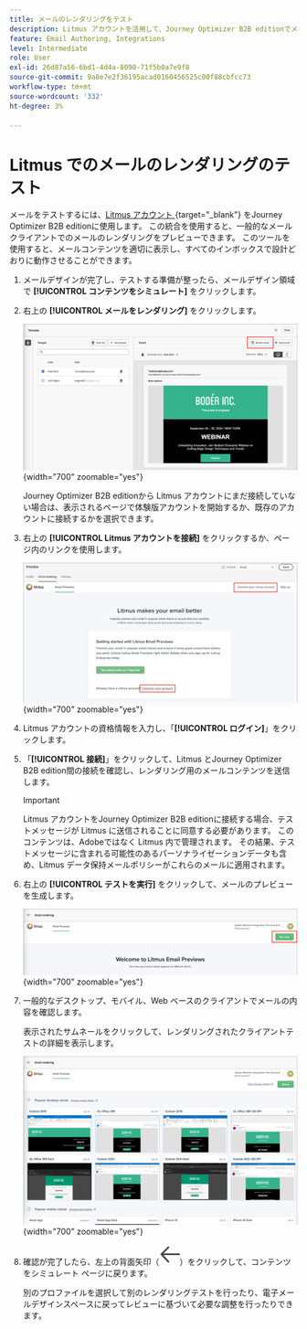 ```yaml
---
title: メールのレンダリングをテスト
description: Litmus アカウントを活用して、Journey Optimizer B2B editionでメールのレンダリングをテストする方法を説明します。
feature: Email Authoring, Integrations
level: Intermediate
role: User
exl-id: 26d87a56-6bd1-4d4a-8090-71f5b0a7e9f8
source-git-commit: 9a8e7e2f36195acad0160456525c00f88cbfcc73
workflow-type: tm+mt
source-wordcount: '332'
ht-degree: 3%

---
```


# Litmus でのメールのレンダリングのテスト

メールをテストするには、[Litmus アカウント ](https://www.litmus.com/email-testing){target="_blank"} をJourney Optimizer B2B editionに使用します。 この統合を使用すると、一般的なメールクライアントでのメールのレンダリングをプレビューできます。 このツールを使用すると、メールコンテンツを適切に表示し、すべてのインボックスで設計どおりに動作させることができます。

1. メールデザインが完了し、テストする準備が整ったら、メールデザイン領域で **[!UICONTROL コンテンツをシミュレート]** をクリックします。

1. 右上の **[!UICONTROL メールをレンダリング]** をクリックします。

   ![ メールをレンダリングボタン ](./assets/email-simulate-render-button.png){width="700" zoomable="yes"}

   Journey Optimizer B2B editionから Litmus アカウントにまだ接続していない場合は、表示されるページで体験版アカウントを開始するか、既存のアカウントに接続するかを選択できます。

1. 右上の **[!UICONTROL Litmus アカウントを接続]** をクリックするか、ページ内のリンクを使用します。

   ![Litmus アカウントを接続する ](./assets/email-simulate-render-litmus-connect.png){width="700" zoomable="yes"}

1. Litmus アカウントの資格情報を入力し、「**[!UICONTROL ログイン]**」をクリックします。

1. 「**[!UICONTROL 接続]**」をクリックして、Litmus とJourney Optimizer B2B edition間の接続を確認し、レンダリング用のメールコンテンツを送信します。

   >[!IMPORTANT]
   >
   >Litmus アカウントをJourney Optimizer B2B editionに接続する場合、テストメッセージが Litmus に送信されることに同意する必要があります。 このコンテンツは、Adobeではなく Litmus 内で管理されます。 その結果、テストメッセージに含まれる可能性のあるパーソナライゼーションデータも含め、Litmus データ保持メールポリシーがこれらのメールに適用されます。

1. 右上の **[!UICONTROL テストを実行]** をクリックして、メールのプレビューを生成します。

   ![Litmus レンダリングテストの実行 ](./assets/email-simulate-render-litmus-run-test.png){width="700" zoomable="yes"}

1. 一般的なデスクトップ、モバイル、Web ベースのクライアントでメールの内容を確認します。

   表示されたサムネールをクリックして、レンダリングされたクライアントテストの詳細を表示します。

   ![Litmus メールのプレビュー ](./assets/email-simulate-render-litmus-previews.png){width="700" zoomable="yes"}

1. 確認が完了したら、左上の背面矢印（![ フィルターを表示または非表示のアイコン ](../../assets/do-not-localize/icon_back-arrow.svg)）をクリックして、コンテンツをシミュレート ページに戻ります。

   別のプロファイルを選択して別のレンダリングテストを行ったり、電子メールデザインスペースに戻ってレビューに基づいて必要な調整を行ったりできます。
